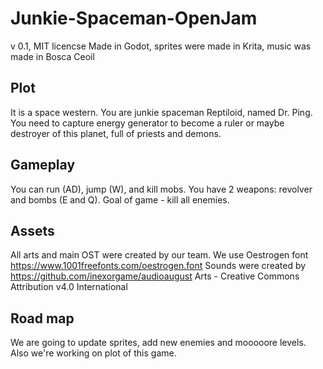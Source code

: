 # Junkie-Spaceman-OpenJam
v 0.1, MIT licencse
Made in Godot, sprites were made in Krita, music was made in Bosca Ceoil
## Plot 
It is a space western. You are junkie spaceman Reptiloid, named Dr. Ping. You need to capture energy generator to become a ruler or maybe destroyer of this planet, full of priests and demons.
## Gameplay
You can run (AD), jump (W), and kill mobs. You have 2 weapons: revolver and bombs (E and Q).
Goal of game - kill all enemies.
## Assets
All arts and main OST were created by our team. 
We use Oestrogen font https://www.1001freefonts.com/oestrogen.font
Sounds were created by https://github.com/inexorgame/audioaugust
Arts - Creative Commons Attribution v4.0 International
## Road map
We are going to update sprites, add new enemies and mooooore levels. Also we're working on plot of this game.
